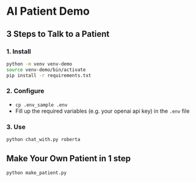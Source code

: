 # AI Patient Demo

## 3 Steps to Talk to a Patient

### 1. Install
```bash
python -m venv venv-demo
source venv-demo/bin/activate
pip install -r requirements.txt
```

### 2. Configure
- `cp .env_sample .env`
- Fill up the required variables (e.g. your openai api key) in the `.env` file

### 3. Use
```bash
python chat_with.py roberta
```

## Make Your Own Patient in 1 step
```bash
python make_patient.py
```
